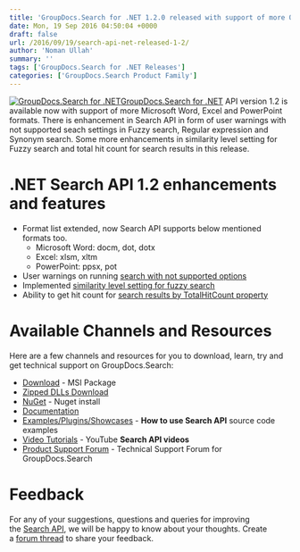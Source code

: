 ```yaml
---
title: 'GroupDocs.Search for .NET 1.2.0 released with support of more Office docs formats'
date: Mon, 19 Sep 2016 04:50:04 +0000
draft: false
url: /2016/09/19/search-api-net-released-1-2/
author: 'Noman Ullah'
summary: ''
tags: ['GroupDocs.Search for .NET Releases']
categories: ['GroupDocs.Search Product Family']
---
```


[![GroupDocs.Search for .NET](http://blog.groupdocs.com/wp-content/uploads/sites/4/2017/04/groupdocs-search-net.png)](https://www.groupdocs.com/products/search/net)[GroupDocs.Search for .NET](http://www.groupdocs.com/products/search/net "GroupDocs.Search") API version 1.2 is available now with support of more Microsoft Word, Excel and PowerPoint formats. There is enhancement in Search API in form of user warnings with not supported seach settings in Fuzzy search, Regular expression and Synonym search. Some more enhancements in similarity level setting for Fuzzy search and total hit count for search results in this release.

# .NET Search API 1.2 enhancements and features

*   Format list extended, now Search API supports below mentioned formats too.
    *   Microsoft Word: docm, dot, dotx
    *   Excel: xlsm, xltm
    *   PowerPoint: ppsx, pot
*   User warnings on running [search with not supported options](https://docs.groupdocs.com/search/net "User Warning With Not Supported Settings")
*   Implemented [similarity level setting for fuzzy search](http://www.groupdocs.com/docs/display/searchnet/Fuzzy+Search "similarity level setting for fuzzy search")
*   Ability to get hit count for [search results by TotalHitCount property](https://docs.groupdocs.com/search/net "TotalHitCount of a search query")

# Available Channels and Resources

Here are a few channels and resources for you to download, learn, try and get technical support on GroupDocs.Search:

*   [Download](http://groupdocs.com/Community/files/8/.net-libraries/groupdocs_search_for_.net/entry14737.aspx "GroupDocs.Search MSI") - MSI Package
*   [Zipped DLLs Download](http://groupdocs.com/Community/files/8/.net-libraries/groupdocs_search_for_.net/entry14736.aspx "GroupDocs.Search MSI")
*   [NuGet](https://www.nuget.org/packages/groupdocs-search-dotnet/ "GroupDocs.Search Nuget Package") - Nuget install
*   [Documentation](http://www.groupdocs.com/docs/display/searchnet/Getting+Started "Search API documentation")
*   [Examples/Plugins/Showcases](https://github.com/groupdocs-search/GroupDocs.Search-for-.NET "How to use Search API") - **How to use Search API** source code examples
*   [Video Tutorials](https://www.youtube.com/playlist?list=PL25CTxMCj5vMZGPsZX-FCtRM_UBXdLT9h "Search API video Tutorials") - YouTube **Search API videos**
*   [Product Support Forum](http://www.groupdocs.com/Community/forums/groupdocs.search-product-family/52/showforum.aspx) - Technical Support Forum for GroupDocs.Search

# Feedback

For any of your suggestions, questions and queries for improving the [Search API](http://www.groupdocs.com/products/search/net "Search API"), we will be happy to know about your thoughts. Create a [forum thread](http://www.groupdocs.com/Community/forums/groupdocs.search-product-family/52/showforum.aspx) to share your feedback.





